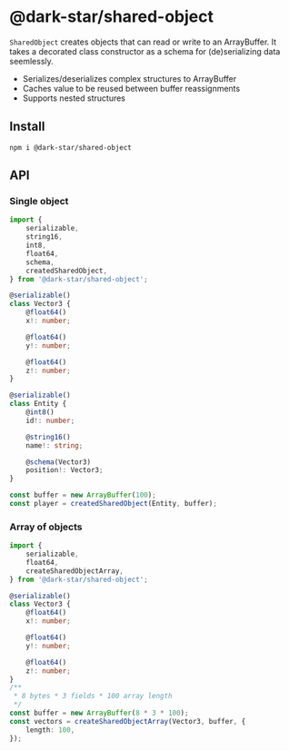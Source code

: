 # @dark-star/shared-object

`SharedObject` creates objects that can read or write to an ArrayBuffer. It takes a decorated class constructor as a schema for (de)serializing data seemlessly.

-   Serializes/deserializes complex structures to ArrayBuffer
-   Caches value to be reused between buffer reassignments
-   Supports nested structures

## Install

    npm i @dark-star/shared-object

## API

### Single object

```ts
import {
	serializable,
	string16,
	int8,
	float64,
	schema,
	createdSharedObject,
} from '@dark-star/shared-object';

@serializable()
class Vector3 {
	@float64()
	x!: number;

	@float64()
	y!: number;

	@float64()
	z!: number;
}

@serializable()
class Entity {
	@int8()
	id!: number;

	@string16()
	name!: string;

	@schema(Vector3)
	position!: Vector3;
}

const buffer = new ArrayBuffer(100);
const player = createdSharedObject(Entity, buffer);
```

### Array of objects

```ts
import {
	serializable,
	float64,
	createSharedObjectArray,
} from '@dark-star/shared-object';

@serializable()
class Vector3 {
	@float64()
	x!: number;

	@float64()
	y!: number;

	@float64()
	z!: number;
}
/**
 * 8 bytes * 3 fields * 100 array length
 */
const buffer = new ArrayBuffer(8 * 3 * 100);
const vectors = createSharedObjectArray(Vector3, buffer, {
	length: 100,
});
```
